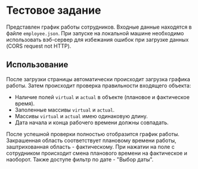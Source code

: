 # Тестовое задание

Представлен график работы сотрудников. Входные данные находятся в файле `employee.json`. При запуске на локальной машине необходимо использовать вэб-сервер для избежания ошибок при загрузке данных (CORS request not HTTP).

## Использование

После загрузки страницы автоматически происходит загрузка графика работы. Затем происходит проверка правильности входящего объекта:
- Наличие полей `virtual` и `actual` в объекте (плановое и фактическое время).
- Заполенные массивы `virtual` и `actual`.
- Массивы `virtual` и `actual` имею одинаковую длину.
- Дата начала и конца рабочего времени должны совпадать.

После успешной проверки полностью отобразится график работы.
Закрашенная область соответствует плановому времени работы, заштрихованная область - фактическому. При нажатии на поле с сотрудником происходит смена планового времени на фактическое и наоборот.
Также доступе фильтр по дате - "Выбор даты".